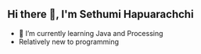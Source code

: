 ## Hi there 👋, I'm Sethumi Hapuarachchi

- 🌱 I’m currently learning Java and Processing
- Relatively new to programming
